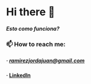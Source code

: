 # Hi there 👋


##### Esto como funciona?


###  
###  
### 📫 How to reach me:
#####              · ramirezjordajuan@gmail.com
####               · [LinkedIn](https://www.linkedin.com/in/juan-ramirez-jorda/)
<!--
**JuanRamirezJorda/JuanRamirezJorda** is a ✨ _special_ ✨ repository because its `README.md` (this file) appears on your GitHub profile.

Here are some ideas to get you started:

- 🔭 I’m currently working on ...
- 🌱 I’m currently learning ...
- 👯 I’m looking to collaborate on ...
- 🤔 I’m looking for help with ...
- 💬 Ask me about ...
- 📫 How to reach me: ...
- 😄 Pronouns: ...
- ⚡ Fun fact: ...
-->
